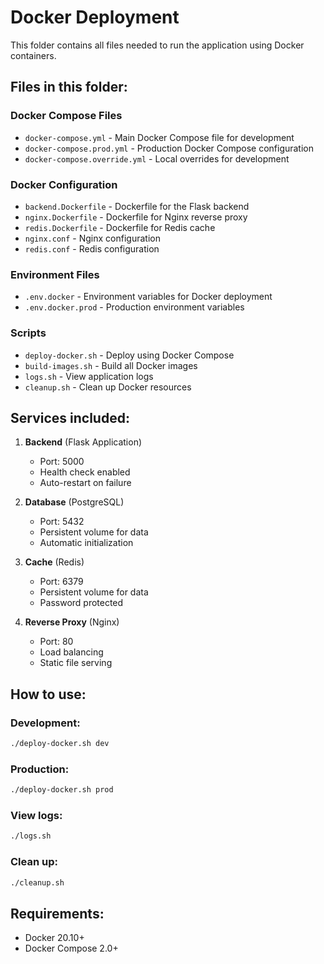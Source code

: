 # Docker Deployment

This folder contains all files needed to run the application using Docker containers.

## Files in this folder:

### Docker Compose Files
- `docker-compose.yml` - Main Docker Compose file for development
- `docker-compose.prod.yml` - Production Docker Compose configuration
- `docker-compose.override.yml` - Local overrides for development

### Docker Configuration
- `backend.Dockerfile` - Dockerfile for the Flask backend
- `nginx.Dockerfile` - Dockerfile for Nginx reverse proxy
- `redis.Dockerfile` - Dockerfile for Redis cache
- `nginx.conf` - Nginx configuration
- `redis.conf` - Redis configuration

### Environment Files
- `.env.docker` - Environment variables for Docker deployment
- `.env.docker.prod` - Production environment variables

### Scripts
- `deploy-docker.sh` - Deploy using Docker Compose
- `build-images.sh` - Build all Docker images
- `logs.sh` - View application logs
- `cleanup.sh` - Clean up Docker resources

## Services included:

1. **Backend** (Flask Application)
   - Port: 5000
   - Health check enabled
   - Auto-restart on failure

2. **Database** (PostgreSQL)
   - Port: 5432
   - Persistent volume for data
   - Automatic initialization

3. **Cache** (Redis)
   - Port: 6379
   - Persistent volume for data
   - Password protected

4. **Reverse Proxy** (Nginx)
   - Port: 80
   - Load balancing
   - Static file serving

## How to use:

### Development:
```bash
./deploy-docker.sh dev
```

### Production:
```bash
./deploy-docker.sh prod
```

### View logs:
```bash
./logs.sh
```

### Clean up:
```bash
./cleanup.sh
```

## Requirements:
- Docker 20.10+
- Docker Compose 2.0+

